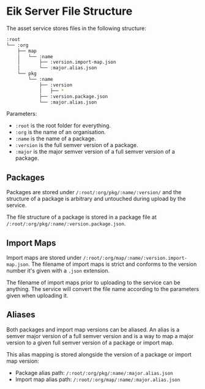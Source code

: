 # Eik Server File Structure

The asset service stores files in the following structure:

```sh
:root
└── :org
    ├── map
    │   └── :name
    │       ├── :version.import-map.json
    │       └── :major.alias.json
    └── pkg
        └── :name
            ├── :version
            │   ├── *
            ├── :version.package.json
            └── :major.alias.json
```

Parameters:

-   `:root` is the root folder for everything.
-   `:org` is the name of an organisation.
-   `:name` is the name of a package.
-   `:version` is the full semver version of a package.
-   `:major` is the major semver version of a full semver version of a package.

## Packages

Packages are stored under `/:root/:org/pkg/:name/:version/` and the structure of a package is
arbitrary and untouched during upload by the service.

The file structure of a package is stored in a package file at `/:root/:org/pkg/:name/:version.package.json`.

## Import Maps

Import maps are stored under `/:root/:org/map/:name/:version.import-map.json`. The filename of
import maps is strict and conforms to the version number it's given with a `.json` extension.

The filename of import maps prior to uploading to the service can be anything. The service will
convert the file name according to the parameters given when uploading it.

## Aliases

Both packages and import map versions can be aliased. An alias is a semver major version of a
full semver version and is a way to map a major version to a given full semver version of a
package or import map.

This alias mapping is stored alongside the version of a package or import map version:

-   Package alias path: `/:root/:org/pkg/:name/:major.alias.json`
-   Import map alias path: `/:root/:org/map/:name/:major.alias.json`
